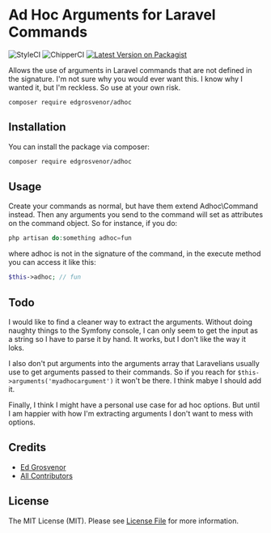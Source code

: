 # Ad Hoc Arguments for Laravel Commands
![StyleCI](https://github.styleci.io/repos/214572606/shield?branch=master)
![ChipperCI](https://app.chipperci.com/projects/21f89407-1fb4-468c-9c3e-c4661ae0dc89/status/master)
[![Latest Version on Packagist](https://img.shields.io/packagist/v/edgrosvenor/adhoc.svg?style=flat-square)](https://packagist.org/packages/edgrosvenor/adhoc)

Allows the use of arguments in Laravel commands that are not defined in the signature. I'm not sure why
 you would ever want this. I know why I wanted it, but I'm reckless. So use at your own risk.
 
 `composer require edgrosvenor/adhoc`
 
 
## Installation

You can install the package via composer:

```bash
composer require edgrosvenor/adhoc
```

## Usage

Create your commands as normal, but have them extend Adhoc\Command instead. Then any arguments you send to
 the command will set as attributes on the command object. So for instance, if you do:
 
 ```php
php artisan do:something adhoc=fun
```
where adhoc is not in the signature of the command, in the execute method you can access it like this:
```php
$this->adhoc; // fun
```

## Todo
I would like to find a cleaner way to extract the arguments. Without doing naughty things to the Symfony console, I
 can only seem to get the input as a string so I have to parse it by hand. It works, but I don't like the way it loks.
 
I also don't put arguments into the arguments array that Laravelians usually use to get arguments passed to their
 commands. So if you reach for `$this->arguments('myadhocargument')` it won't be there. I think mabye I should add it.
 
Finally, I think I might have a personal use case for ad hoc options. But until I am happier with how I'm extracting
 arguments I don't want to mess with options.

## Credits

- [Ed Grosvenor](https://github.com/exactsports)
- [All Contributors](../../contributors)

## License

The MIT License (MIT). Please see [License File](LICENSE.md) for more information.
